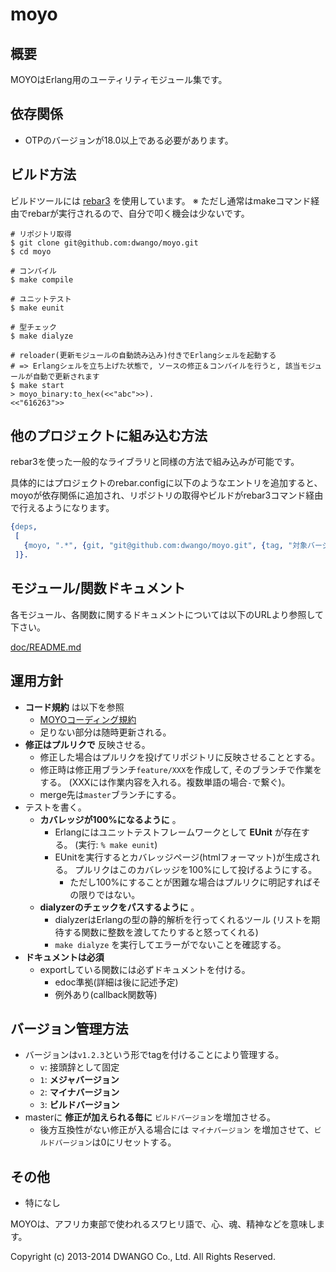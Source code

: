 # moyo

## 概要
MOYOはErlang用のユーティリティモジュール集です。

## 依存関係
* OTPのバージョンが18.0以上である必要があります。

## ビルド方法

ビルドツールには [rebar3](https://github.com/erlang/rebar3) を使用しています。
※ ただし通常はmakeコマンド経由でrebarが実行されるので、自分で叩く機会は少ないです。


```shell
# リポジトリ取得
$ git clone git@github.com:dwango/moyo.git
$ cd moyo

# コンパイル
$ make compile

# ユニットテスト
$ make eunit

# 型チェック
$ make dialyze

# reloader(更新モジュールの自動読み込み)付きでErlangシェルを起動する
# => Erlangシェルを立ち上げた状態で, ソースの修正＆コンパイルを行うと, 該当モジュールが自動で更新されます
$ make start
> moyo_binary:to_hex(<<"abc">>).
<<"616263">>
```

## 他のプロジェクトに組み込む方法

rebar3を使った一般的なライブラリと同様の方法で組み込みが可能です。

具体的にはプロジェクトのrebar.configに以下のようなエントリを追加すると、moyoが依存関係に追加され、リポジトリの取得やビルドがrebar3コマンド経由で行えるようになります。
```erlang
{deps,
 [
   {moyo, ".*", {git, "git@github.com:dwango/moyo.git", {tag, "対象バージョン"}}}
 ]}.
```

## モジュール/関数ドキュメント
各モジュール、各関数に関するドキュメントについては以下のURLより参照して下さい。

[doc/README.md](doc/README.md)

## 運用方針
* **コード規約** は以下を参照
  - [MOYOコーディング規約](https://github.com/dwango/moyo/wiki/MOYOコーディング規約)
  - 足りない部分は随時更新される。
* **修正はプルリクで** 反映させる。
  - 修正した場合はプルリクを投げてリポジトリに反映させることとする。
  - 修正時は修正用ブランチ`feature/XXX`を作成して, そのブランチで作業をする。 (XXXには作業内容を入れる。複数単語の場合`-`で繋ぐ)。
  - merge先は`master`ブランチにする。
* テストを書く。
  - **カバレッジが100%になるように** 。
      + Erlangにはユニットテストフレームワークとして **EUnit** が存在する。 (実行: `% make eunit`)
      + EUnitを実行するとカバレッジページ(htmlフォーマット)が生成される。 プルリクはこのカバレッジを100%にして投げるようにする。
          * ただし100%にすることが困難な場合はプルリクに明記すればその限りではない。
  - **dialyzerのチェックをパスするように** 。
      + dialyzerはErlangの型の静的解析を行ってくれるツール (リストを期待する関数に整数を渡してたりすると怒ってくれる)
      + `make dialyze` を実行してエラーがでないことを確認する。
* **ドキュメントは必須**
  - exportしている関数には必ずドキュメントを付ける。
      + edoc準拠(詳細は後に記述予定)
      + 例外あり(callback関数等)

## バージョン管理方法
* バージョンは`v1.2.3`という形でtagを付けることにより管理する。
  - `v`: 接頭辞として固定
  - `1`: **メジャバージョン**
  - `2`: **マイナバージョン**
  - `3`: **ビルドバージョン**
* masterに **修正が加えられる毎に** `ビルドバージョン`を増加させる。
  - 後方互換性がない修正が入る場合には `マイナバージョン` を増加させて、`ビルドバージョン`は0にリセットする。

## その他
* 特になし

MOYOは、アフリカ東部で使われるスワヒリ語で、心、魂、精神などを意味します。

Copyright (c) 2013-2014 DWANGO Co., Ltd. All Rights Reserved.
